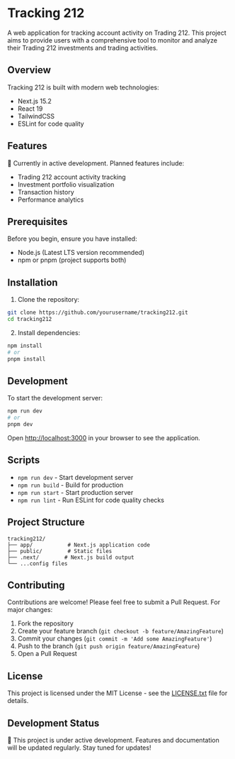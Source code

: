 # Tracking 212

A web application for tracking account activity on Trading 212. This project aims to provide users with a comprehensive tool to monitor and analyze their Trading 212 investments and trading activities.

## Overview

Tracking 212 is built with modern web technologies:
- Next.js 15.2
- React 19
- TailwindCSS
- ESLint for code quality

## Features

🚧 Currently in active development. Planned features include:
- Trading 212 account activity tracking
- Investment portfolio visualization
- Transaction history
- Performance analytics

## Prerequisites

Before you begin, ensure you have installed:
- Node.js (Latest LTS version recommended)
- npm or pnpm (project supports both)

## Installation

1. Clone the repository:
```bash
git clone https://github.com/yourusername/tracking212.git
cd tracking212
```

2. Install dependencies:
```bash
npm install
# or
pnpm install
```

## Development

To start the development server:

```bash
npm run dev
# or
pnpm dev
```

Open [http://localhost:3000](http://localhost:3000) in your browser to see the application.

## Scripts

- `npm run dev` - Start development server
- `npm run build` - Build for production
- `npm run start` - Start production server
- `npm run lint` - Run ESLint for code quality checks

## Project Structure

```
tracking212/
├── app/           # Next.js application code
├── public/        # Static files
├── .next/        # Next.js build output
└── ...config files
```

## Contributing

Contributions are welcome! Please feel free to submit a Pull Request. For major changes:

1. Fork the repository
2. Create your feature branch (`git checkout -b feature/AmazingFeature`)
3. Commit your changes (`git commit -m 'Add some AmazingFeature'`)
4. Push to the branch (`git push origin feature/AmazingFeature`)
5. Open a Pull Request

## License

This project is licensed under the MIT License - see the [LICENSE.txt](LICENSE.txt) file for details.

## Development Status

🚧 This project is under active development. Features and documentation will be updated regularly. Stay tuned for updates!
